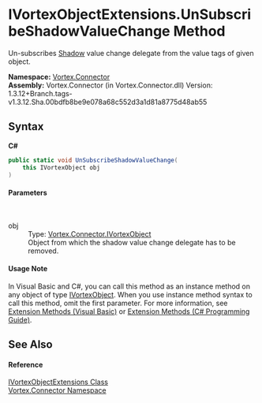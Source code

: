 # IVortexObjectExtensions.UnSubscribeShadowValueChange Method 
 

Un-subscribes <a href="P_Vortex_Connector_ValueTypes_OnlinerBaseType_1_Shadow.md">Shadow</a> value change delegate from the value tags of given object.

**Namespace:**&nbsp;<a href="N_Vortex_Connector.md">Vortex.Connector</a><br />**Assembly:**&nbsp;Vortex.Connector (in Vortex.Connector.dll) Version: 1.3.12+Branch.tags-v1.3.12.Sha.00bdfb8be9e078a68c552d3a1d81a8775d48ab55

## Syntax

**C#**<br />
``` C#
public static void UnSubscribeShadowValueChange(
	this IVortexObject obj
)
```


#### Parameters
&nbsp;<dl><dt>obj</dt><dd>Type: <a href="T_Vortex_Connector_IVortexObject.md">Vortex.Connector.IVortexObject</a><br />Object from which the shadow value change delegate has to be removed.</dd></dl>

#### Usage Note
In Visual Basic and C#, you can call this method as an instance method on any object of type <a href="T_Vortex_Connector_IVortexObject.md">IVortexObject</a>. When you use instance method syntax to call this method, omit the first parameter. For more information, see <a href="https://docs.microsoft.com/dotnet/visual-basic/programming-guide/language-features/procedures/extension-methods">Extension Methods (Visual Basic)</a> or <a href="https://docs.microsoft.com/dotnet/csharp/programming-guide/classes-and-structs/extension-methods">Extension Methods (C# Programming Guide)</a>.

## See Also


#### Reference
<a href="T_Vortex_Connector_IVortexObjectExtensions.md">IVortexObjectExtensions Class</a><br /><a href="N_Vortex_Connector.md">Vortex.Connector Namespace</a><br />